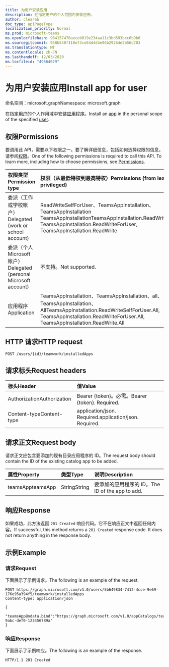 ```yaml
---
title: 为用户安装应用
description: 在指定用户的个人范围内安装应用。
author: clearab
doc_type: apiPageType
localization_priority: Normal
ms.prod: microsoft-teams
ms.openlocfilehash: 984157470aeceb019e234aa11c3bd693bcc6b9b0
ms.sourcegitcommit: 958b540f118ef3ce64d4d4e96b29264e2b56d703
ms.translationtype: MT
ms.contentlocale: zh-CN
ms.lasthandoff: 12/03/2020
ms.locfileid: "49564029"
---
```

# <a name="install-app-for-user"></a><span data-ttu-id="c27ad-103">为用户安装应用</span><span class="sxs-lookup"><span data-stu-id="c27ad-103">Install app for user</span></span>

<span data-ttu-id="c27ad-104">命名空间：microsoft.graph</span><span class="sxs-lookup"><span data-stu-id="c27ad-104">Namespace: microsoft.graph</span></span>

<span data-ttu-id="c27ad-105">在指定[用户](../resources/user.md)的个人作用域中安装[应用程序](../resources/teamsapp.md)。</span><span class="sxs-lookup"><span data-stu-id="c27ad-105">Install an [app](../resources/teamsapp.md) in the personal scope of the specified [user](../resources/user.md).</span></span>

## <a name="permissions"></a><span data-ttu-id="c27ad-106">权限</span><span class="sxs-lookup"><span data-stu-id="c27ad-106">Permissions</span></span>

<span data-ttu-id="c27ad-p101">要调用此 API，需要以下权限之一。要了解详细信息，包括如何选择权限的信息，请参阅[权限](/graph/permissions-reference)。</span><span class="sxs-lookup"><span data-stu-id="c27ad-p101">One of the following permissions is required to call this API. To learn more, including how to choose permissions, see [Permissions](/graph/permissions-reference).</span></span>

|<span data-ttu-id="c27ad-109">权限类型</span><span class="sxs-lookup"><span data-stu-id="c27ad-109">Permission type</span></span>      | <span data-ttu-id="c27ad-110">权限（从最低特权到最高特权）</span><span class="sxs-lookup"><span data-stu-id="c27ad-110">Permissions (from least to most privileged)</span></span>              |
|:--------------------|:---------------------------------------------------------|
|<span data-ttu-id="c27ad-111">委派（工作或学校帐户）</span><span class="sxs-lookup"><span data-stu-id="c27ad-111">Delegated (work or school account)</span></span> | <span data-ttu-id="c27ad-112">ReadWriteSelfForUser、TeamsAppInstallation、TeamsAppInstallation TeamsAppInstallation</span><span class="sxs-lookup"><span data-stu-id="c27ad-112">TeamsAppInstallation.ReadWriteSelfForUser, TeamsAppInstallation.ReadWriteForUser, TeamsAppInstallation.ReadWrite</span></span> |
|<span data-ttu-id="c27ad-113">委派（个人 Microsoft 帐户）</span><span class="sxs-lookup"><span data-stu-id="c27ad-113">Delegated (personal Microsoft account)</span></span> | <span data-ttu-id="c27ad-114">不支持。</span><span class="sxs-lookup"><span data-stu-id="c27ad-114">Not supported.</span></span>    |
|<span data-ttu-id="c27ad-115">应用程序</span><span class="sxs-lookup"><span data-stu-id="c27ad-115">Application</span></span> | <span data-ttu-id="c27ad-116">TeamsAppInstallation、TeamsAppInstallation、all、TeamsAppInstallation、All</span><span class="sxs-lookup"><span data-stu-id="c27ad-116">TeamsAppInstallation.ReadWriteSelfForUser.All, TeamsAppInstallation.ReadWriteForUser.All, TeamsAppInstallation.ReadWrite.All</span></span> |

## <a name="http-request"></a><span data-ttu-id="c27ad-117">HTTP 请求</span><span class="sxs-lookup"><span data-stu-id="c27ad-117">HTTP request</span></span>
<!-- { "blockType": "ignored" } -->
```http
POST /users/{id}/teamwork/installedApps
```

## <a name="request-headers"></a><span data-ttu-id="c27ad-118">请求标头</span><span class="sxs-lookup"><span data-stu-id="c27ad-118">Request headers</span></span>

| <span data-ttu-id="c27ad-119">标头</span><span class="sxs-lookup"><span data-stu-id="c27ad-119">Header</span></span>       | <span data-ttu-id="c27ad-120">值</span><span class="sxs-lookup"><span data-stu-id="c27ad-120">Value</span></span> |
|:---------------|:--------|
| <span data-ttu-id="c27ad-121">Authorization</span><span class="sxs-lookup"><span data-stu-id="c27ad-121">Authorization</span></span>  | <span data-ttu-id="c27ad-p102">Bearer {token}。必需。</span><span class="sxs-lookup"><span data-stu-id="c27ad-p102">Bearer {token}. Required.</span></span>  |
| <span data-ttu-id="c27ad-124">Content-type</span><span class="sxs-lookup"><span data-stu-id="c27ad-124">Content-type</span></span> | <span data-ttu-id="c27ad-p103">application/json. Required.</span><span class="sxs-lookup"><span data-stu-id="c27ad-p103">application/json. Required.</span></span>|

## <a name="request-body"></a><span data-ttu-id="c27ad-127">请求正文</span><span class="sxs-lookup"><span data-stu-id="c27ad-127">Request body</span></span>

<span data-ttu-id="c27ad-128">请求正文应包含要添加的现有目录应用程序的 ID。</span><span class="sxs-lookup"><span data-stu-id="c27ad-128">The request body should contain the ID of the existing catalog app to be added.</span></span>

| <span data-ttu-id="c27ad-129">属性</span><span class="sxs-lookup"><span data-stu-id="c27ad-129">Property</span></span>   | <span data-ttu-id="c27ad-130">类型</span><span class="sxs-lookup"><span data-stu-id="c27ad-130">Type</span></span> |<span data-ttu-id="c27ad-131">说明</span><span class="sxs-lookup"><span data-stu-id="c27ad-131">Description</span></span>|
|:---------------|:--------|:----------|
|<span data-ttu-id="c27ad-132">teamsApp</span><span class="sxs-lookup"><span data-stu-id="c27ad-132">teamsApp</span></span>|<span data-ttu-id="c27ad-133">String</span><span class="sxs-lookup"><span data-stu-id="c27ad-133">String</span></span>|<span data-ttu-id="c27ad-134">要添加的应用程序的 ID。</span><span class="sxs-lookup"><span data-stu-id="c27ad-134">The ID of the app to add.</span></span>|

## <a name="response"></a><span data-ttu-id="c27ad-135">响应</span><span class="sxs-lookup"><span data-stu-id="c27ad-135">Response</span></span>

<span data-ttu-id="c27ad-p104">如果成功，此方法返回 `201 Created` 响应代码。它不在响应正文中返回任何内容。</span><span class="sxs-lookup"><span data-stu-id="c27ad-p104">If successful, this method returns a `201 Created` response code. It does not return anything in the response body.</span></span>

## <a name="example"></a><span data-ttu-id="c27ad-138">示例</span><span class="sxs-lookup"><span data-stu-id="c27ad-138">Example</span></span>

### <a name="request"></a><span data-ttu-id="c27ad-139">请求</span><span class="sxs-lookup"><span data-stu-id="c27ad-139">Request</span></span>

<span data-ttu-id="c27ad-140">下面展示了示例请求。</span><span class="sxs-lookup"><span data-stu-id="c27ad-140">The following is an example of the request.</span></span>

<!-- {
  "blockType": "request",
  "name": "user_add_teamsApp"
}-->

```http
POST https://graph.microsoft.com/v1.0/users/5b649834-7412-4cce-9e69-176e95a394f5/teamwork/installedApps
Content-type: application/json

{
   "teamsApp@odata.bind":"https://graph.microsoft.com/v1.0/appCatalogs/teamsApps/12345678-9abc-def0-123456789a"
}
```

### <a name="response"></a><span data-ttu-id="c27ad-141">响应</span><span class="sxs-lookup"><span data-stu-id="c27ad-141">Response</span></span>
<span data-ttu-id="c27ad-142">下面展示了示例响应。</span><span class="sxs-lookup"><span data-stu-id="c27ad-142">The following is an example of the response.</span></span>

<!-- {
  "blockType": "response",
  "truncated": true
} -->

```http
HTTP/1.1 201 Created
```

<!-- uuid: 8fcb5dbc-d5aa-4681-8e31-b001d5168d79
2015-10-25 14:57:30 UTC -->
<!-- {
  "type": "#page.annotation",
  "description": "User add teamsAppInstallations",
  "keywords": "",
  "section": "documentation",
  "tocPath": ""
}-->
